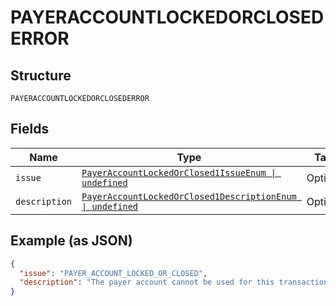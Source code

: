 
# PAYERACCOUNTLOCKEDORCLOSEDERROR

## Structure

`PAYERACCOUNTLOCKEDORCLOSEDERROR`

## Fields

| Name | Type | Tags | Description |
|  --- | --- | --- | --- |
| `issue` | [`PayerAccountLockedOrClosed1IssueEnum \| undefined`](../../doc/models/payer-account-locked-or-closed-1-issue-enum.md) | Optional | - |
| `description` | [`PayerAccountLockedOrClosed1DescriptionEnum \| undefined`](../../doc/models/payer-account-locked-or-closed-1-description-enum.md) | Optional | - |

## Example (as JSON)

```json
{
  "issue": "PAYER_ACCOUNT_LOCKED_OR_CLOSED",
  "description": "The payer account cannot be used for this transaction."
}
```

